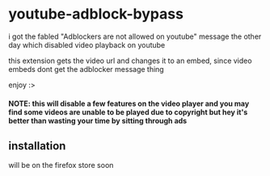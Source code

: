 # youtube-adblock-bypass

i got the fabled "Adblockers are not allowed on youtube" message the other day which disabled video playback on youtube

this extension gets the video url and changes it to an embed, since video embeds dont get the adblocker message thing

enjoy :>

#### NOTE: this will disable a few features on the video player and you may find some videos are unable to be played due to copyright but hey it's better than wasting your time by sitting through ads

## installation

will be on the firefox store soon